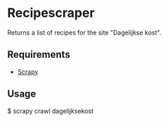 Recipescraper
=============

Returns a list of recipes for the site "Dagelijkse kost".

Requirements
------------

* [Scrapy](https://scrapy.org)

Usage
-----

$ scrapy crawl dagelijksekost

